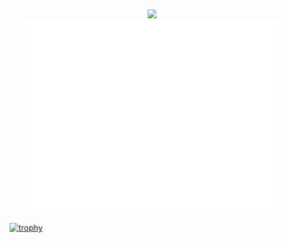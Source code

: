 <div align="center">
  <img src="https://svg-banners.vercel.app/api?type=typeWriter&text1=Marc%20Sih%20💻&width=800&height=200" />
</div>

<div align="center">
 <img align="center" src="/github-metrics.svg" alt="Metrics" width="450">
</div>

<!--
**MarcShayne-npc/MarcShayne-npc** is a ✨ _special_ ✨ repository because its `README.md` (this file) appears on your GitHub profile.

Here are some ideas to get you started:

- 🔭 I’m currently working on ...
- 🌱 I’m currently learning ...
- 👯 I’m looking to collaborate on ...
- 🤔 I’m looking for help with ...
- 💬 Ask me about ...
- 📫 How to reach me: ...
- 😄 Pronouns: ...
- ⚡ Fun fact: ...
-->
[![trophy](https://github-profile-trophy.vercel.app/?username=MarcShayne-npc&theme=onedark&row=2&column=3)](https://github.com/ryo-ma/github-profile-trophy)
